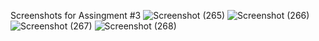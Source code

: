 Screenshots for Assingment #3
![Screenshot (265)](https://github.com/michilcutt/Platform_Computing/assets/145288129/fec799c2-5154-49c3-826b-7e56f3586253)
![Screenshot (266)](https://github.com/michilcutt/Platform_Computing/assets/145288129/fb738489-30c6-4e45-95f9-ff2b0e833d47)
![Screenshot (267)](https://github.com/michilcutt/Platform_Computing/assets/145288129/a41afb0c-ec25-458a-a82e-e5d92301d635)
![Screenshot (268)](https://github.com/michilcutt/Platform_Computing/assets/145288129/386771b3-9949-402e-ae50-3401fc52efee)
